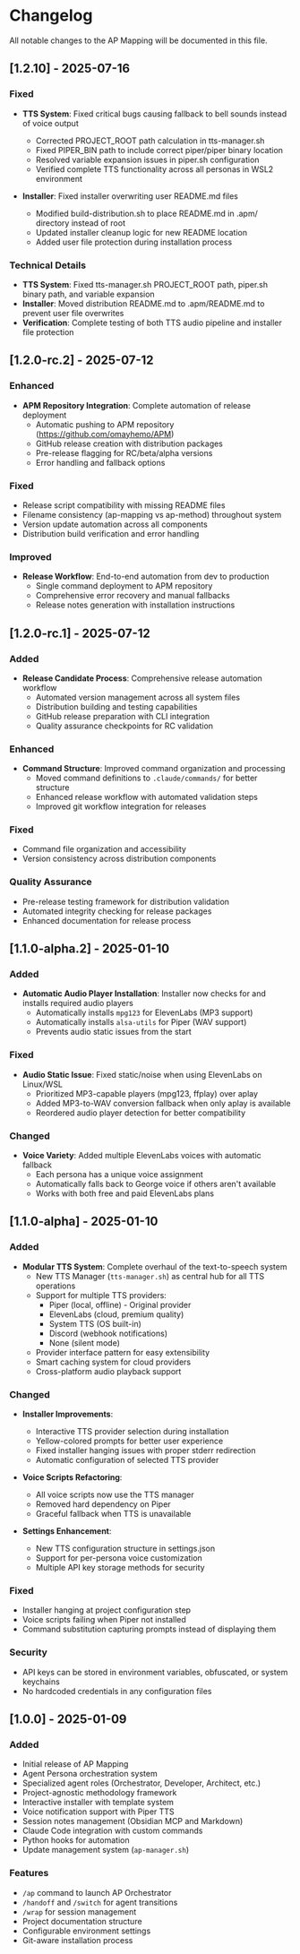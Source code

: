 # Changelog

All notable changes to the AP Mapping will be documented in this file.

## [1.2.10] - 2025-07-16

### Fixed
- **TTS System**: Fixed critical bugs causing fallback to bell sounds instead of voice output
  - Corrected PROJECT_ROOT path calculation in tts-manager.sh
  - Fixed PIPER_BIN path to include correct piper/piper binary location
  - Resolved variable expansion issues in piper.sh configuration
  - Verified complete TTS functionality across all personas in WSL2 environment

- **Installer**: Fixed installer overwriting user README.md files
  - Modified build-distribution.sh to place README.md in .apm/ directory instead of root
  - Updated installer cleanup logic for new README location
  - Added user file protection during installation process

### Technical Details
- **TTS System**: Fixed tts-manager.sh PROJECT_ROOT path, piper.sh binary path, and variable expansion
- **Installer**: Moved distribution README.md to .apm/README.md to prevent user file overwrites
- **Verification**: Complete testing of both TTS audio pipeline and installer file protection

## [1.2.0-rc.2] - 2025-07-12

### Enhanced
- **APM Repository Integration**: Complete automation of release deployment
  - Automatic pushing to APM repository (https://github.com/omayhemo/APM)
  - GitHub release creation with distribution packages
  - Pre-release flagging for RC/beta/alpha versions
  - Error handling and fallback options

### Fixed
- Release script compatibility with missing README files
- Filename consistency (ap-mapping vs ap-method) throughout system
- Version update automation across all components
- Distribution build verification and error handling

### Improved
- **Release Workflow**: End-to-end automation from dev to production
  - Single command deployment to APM repository
  - Comprehensive error recovery and manual fallbacks
  - Release notes generation with installation instructions

## [1.2.0-rc.1] - 2025-07-12

### Added
- **Release Candidate Process**: Comprehensive release automation workflow
  - Automated version management across all system files
  - Distribution building and testing capabilities
  - GitHub release preparation with CLI integration
  - Quality assurance checkpoints for RC validation

### Enhanced
- **Command Structure**: Improved command organization and processing
  - Moved command definitions to `.claude/commands/` for better structure
  - Enhanced release workflow with automated validation steps
  - Improved git workflow integration for releases

### Fixed
- Command file organization and accessibility
- Version consistency across distribution components

### Quality Assurance
- Pre-release testing framework for distribution validation
- Automated integrity checking for release packages
- Enhanced documentation for release process

## [1.1.0-alpha.2] - 2025-01-10

### Added
- **Automatic Audio Player Installation**: Installer now checks for and installs required audio players
  - Automatically installs `mpg123` for ElevenLabs (MP3 support)
  - Automatically installs `alsa-utils` for Piper (WAV support)
  - Prevents audio static issues from the start

### Fixed
- **Audio Static Issue**: Fixed static/noise when using ElevenLabs on Linux/WSL
  - Prioritized MP3-capable players (mpg123, ffplay) over aplay
  - Added MP3-to-WAV conversion fallback when only aplay is available
  - Reordered audio player detection for better compatibility

### Changed
- **Voice Variety**: Added multiple ElevenLabs voices with automatic fallback
  - Each persona has a unique voice assignment
  - Automatically falls back to George voice if others aren't available
  - Works with both free and paid ElevenLabs plans

## [1.1.0-alpha] - 2025-01-10

### Added
- **Modular TTS System**: Complete overhaul of the text-to-speech system
  - New TTS Manager (`tts-manager.sh`) as central hub for all TTS operations
  - Support for multiple TTS providers:
    - Piper (local, offline) - Original provider
    - ElevenLabs (cloud, premium quality)
    - System TTS (OS built-in)
    - Discord (webhook notifications)
    - None (silent mode)
  - Provider interface pattern for easy extensibility
  - Smart caching system for cloud providers
  - Cross-platform audio playback support

### Changed
- **Installer Improvements**:
  - Interactive TTS provider selection during installation
  - Yellow-colored prompts for better user experience
  - Fixed installer hanging issues with proper stderr redirection
  - Automatic configuration of selected TTS provider
  
- **Voice Scripts Refactoring**:
  - All voice scripts now use the TTS manager
  - Removed hard dependency on Piper
  - Graceful fallback when TTS is unavailable
  
- **Settings Enhancement**:
  - New TTS configuration structure in settings.json
  - Support for per-persona voice customization
  - Multiple API key storage methods for security

### Fixed
- Installer hanging at project configuration step
- Voice scripts failing when Piper not installed
- Command substitution capturing prompts instead of displaying them

### Security
- API keys can be stored in environment variables, obfuscated, or system keychains
- No hardcoded credentials in any configuration files

## [1.0.0] - 2025-01-09

### Added
- Initial release of AP Mapping
- Agent Persona orchestration system
- Specialized agent roles (Orchestrator, Developer, Architect, etc.)
- Project-agnostic methodology framework
- Interactive installer with template system
- Voice notification support with Piper TTS
- Session notes management (Obsidian MCP and Markdown)
- Claude Code integration with custom commands
- Python hooks for automation
- Update management system (`ap-manager.sh`)

### Features
- `/ap` command to launch AP Orchestrator
- `/handoff` and `/switch` for agent transitions
- `/wrap` for session management
- Project documentation structure
- Configurable environment settings
- Git-aware installation process